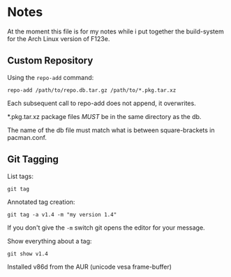 
# Notes

At the moment this file is for my notes while i put together the build-system for the Arch Linux 
version of F123e.

## Custom Repository

Using the `repo-add` command:

	repo-add /path/to/repo.db.tar.gz /path/to/*.pkg.tar.xz

Each subsequent call to repo-add does not append, it overwrites.

*.pkg.tar.xz package files *MUST* be in the same directory as the db.

The name of the db file must match what is between square-brackets in pacman.conf.



## Git Tagging

List tags:

	git tag

Annotated tag creation:

	git tag -a v1.4 -m "my version 1.4"

If you don't give the `-m` switch git opens the editor for your message.

Show everything about a tag:

	git show v1.4

Installed v86d from the AUR (unicode vesa frame-buffer)


